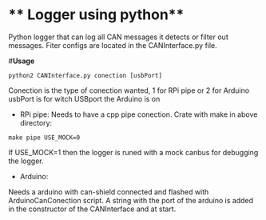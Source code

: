 # ** Logger using python**

Python logger that can log all CAN messages it detects or filter out messages. Fiter configs are located in the CANInterface.py file. 

#**Usage**
```shell
python2 CANInterface.py conection [usbPort]
```
Conection is the type of conection wanted, 1 for RPi pipe or 2 for Arduino
usbPort is for witch USBport the Arduino is on 

* RPi pipe:
Needs to have a cpp pipe conection. Crate with make in above directory:
```shell
make pipe USE_MOCK=0
```
If USE_MOCK=1 then the logger is runed with a mock canbus for debugging the logger.

* Arduino:

Needs a arduino with can-shield connected and flashed with ArduinoCanConection script. A string with the port of the arduino is added in the constructor of the CANInterface and at start. 

